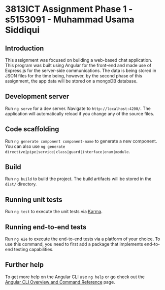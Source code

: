 # 3813ICT Assignment Phase 1 - s5153091 - Muhammad Usama Siddiqui

## Introduction

This assignment was focused on building a web-based chat application. This program was built using Angular for the front-end and made use of Express.js for the server-side communications. The data is being stored in JSON files
for the time being, however, by the second phase of this assignment, the app data will be stored on a mongoDB database.

## Development server

Run `ng serve` for a dev server. Navigate to `http://localhost:4200/`. The application will automatically reload if you change any of the source files.

## Code scaffolding

Run `ng generate component component-name` to generate a new component. You can also use `ng generate directive|pipe|service|class|guard|interface|enum|module`.

## Build

Run `ng build` to build the project. The build artifacts will be stored in the `dist/` directory.

## Running unit tests

Run `ng test` to execute the unit tests via [Karma](https://karma-runner.github.io).

## Running end-to-end tests

Run `ng e2e` to execute the end-to-end tests via a platform of your choice. To use this command, you need to first add a package that implements end-to-end testing capabilities.

## Further help

To get more help on the Angular CLI use `ng help` or go check out the [Angular CLI Overview and Command Reference](https://angular.io/cli) page.
